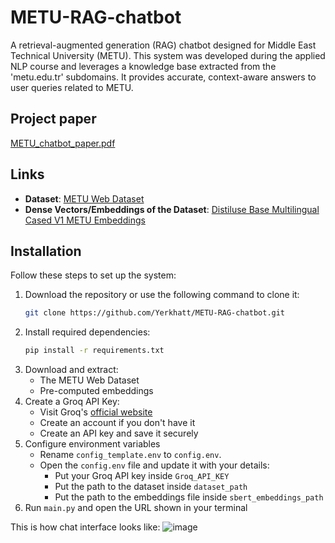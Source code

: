 # METU-RAG-chatbot
A retrieval-augmented generation (RAG) chatbot designed for Middle East Technical University (METU). This system was developed during the applied NLP course and leverages a knowledge base extracted from the 'metu.edu.tr' subdomains. It provides accurate, context-aware answers to user queries related to METU.

## Project paper
[METU_chatbot_paper.pdf](https://github.com/user-attachments/files/18473927/METU_chatbot_paper.pdf)


## Links

- **Dataset**: [METU Web Dataset](https://www.kaggle.com/datasets/erkhatkalkabay/metu-web-dataset)
- **Dense Vectors/Embeddings of the Dataset**: [Distiluse Base Multilingual Cased V1 METU Embeddings](https://www.kaggle.com/datasets/erkhatkalkabay/distiluse-base-multilingual-cased-v1-metu-em)

## Installation

Follow these steps to set up the system:

1. Download the repository or use the following command to clone it:
   ```bash
   git clone https://github.com/Yerkhatt/METU-RAG-chatbot.git
2. Install required dependencies:
   ```bash
   pip install -r requirements.txt
3. Download and extract:
   * The METU Web Dataset
   * Pre-computed embeddings
4. Create a Groq API Key:
   * Visit Groq's [official website](https://console.groq.com/keys)
   * Create an account if you don't have it
   * Create an API key and save it securely
5. Configure environment variables
   * Rename `config_template.env` to `config.env`.
   * Open the `config.env` file and update it with your details:
     * Put your Groq API key inside `Groq_API_KEY`
     * Put the path to the dataset inside `dataset_path`
     * Put the path to the embeddings file inside `sbert_embeddings_path`
6. Run `main.py` and open the URL shown in your terminal

This is how chat interface looks like:
![image](https://github.com/user-attachments/assets/1ea8445c-db90-4c1a-8860-32a682b5b329)


